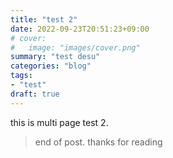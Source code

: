 ```yaml
---
title: "test 2"
date: 2022-09-23T20:51:23+09:00
# cover:
#   image: "images/cover.png"
summary: "test desu"
categories: "blog"
tags:
- "test"
draft: true
---
```


this is multi page test 2.

> end of post. thanks for reading
